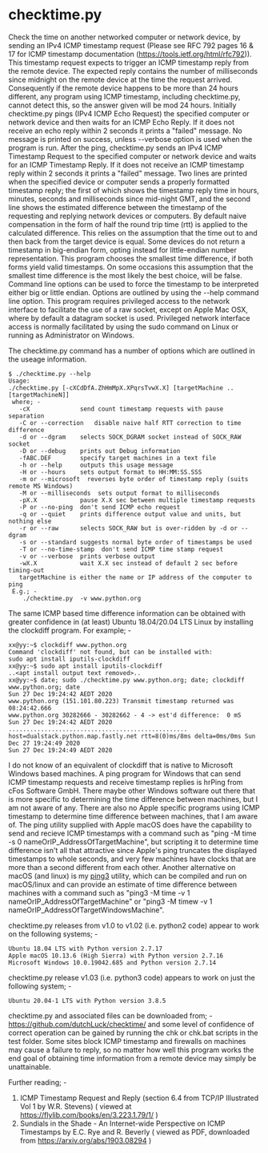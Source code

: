 # checktime.py
Check the time on another networked computer or network device, by sending an IPv4 ICMP timestamp request
(Please see RFC 792 pages 16 & 17 for ICMP timestamp documentation (https://tools.ietf.org/html/rfc792)).
This timestamp request expects to trigger an ICMP timestamp reply from the remote device. The expected
reply contains the number of milliseconds since midnight on the remote device at the time the request
arrived. Consequently if the remote device happens to be more than 24 hours different, any program using
ICMP timestamp, including checktime.py, cannot detect this, so the answer given will be mod 24 hours.
Initially checktime.py pings (IPv4 ICMP Echo Request) the specified computer or network device and then
waits for an ICMP Echo Reply. If it does not receive an echo reply within 2 seconds it prints a "failed"
message. No message is printed on success, unless --verbose option is used when the program is run. After
the ping, checktime.py sends an IPv4 ICMP Timestamp Request to the specified computer or network device
and waits for an ICMP Timestamp Reply. If it does not receive an ICMP timestamp reply within 2 seconds it
prints a "failed" message. Two lines are printed when the specified device or computer sends a properly
formatted timestamp reply; the first of which shows the timestamp reply time in hours, minutes, seconds
and milliseconds since mid-night GMT, and the second line shows the estimated difference between the
timestamp of the requesting and replying network devices or computers. By default naive compensation
in the form of half the round trip time (rtt) is applied to the calculated difference. This relies on the
assumption that the time out to and then back from the target device is equal. Some devices do not
return a timestamp in big-endian form, opting instead for little-endian number representation. This
program chooses the smallest time difference, if both forms yield valid timestamps. On some occasions
this assumption that the smallest time difference is the most likely the best choice, will be false.
Command line options can be used to force the timestamp to be interpreted either big or little endian.
Options are outlined by using the --help command line option. This program requires privileged access
to the network interface to facilitate the use of a raw socket, except on Apple Mac OSX, where by default
a datagram socket is used. Privileged network interface access is normally facilitated by using the sudo
command on Linux or running as Administrator on Windows.

The checktime.py command has a number of options which are outlined in the useage information.

```
$ ./checktime.py --help
Usage:
./checktime.py [-cXCdDfA.ZhHmMpX.XPqrsTvwX.X] [targetMachine ..[targetMachineN]]
 where; -
   -cX              send count timestamp requests with pause separation
   -C or --correction   disable naive half RTT correction to time difference
   -d or --dgram    selects SOCK_DGRAM socket instead of SOCK_RAW socket
   -D or --debug    prints out Debug information
   -fABC.DEF        specify target machines in a text file
   -h or --help     outputs this usage message
   -H or --hours    sets output format to HH:MM:SS.SSS
   -m or --microsoft  reverses byte order of timestamp reply (suits remote MS Windows)
   -M or --milliseconds  sets output format to milliseconds
   -pX.X            pause X.X sec between multiple timestamp requests
   -P or --no-ping  don't send ICMP echo request
   -q or --quiet    prints difference output value and units, but nothing else
   -r or --raw      selects SOCK_RAW but is over-ridden by -d or --dgram
   -s or --standard suggests normal byte order of timestamps be used
   -T or --no-time-stamp  don't send ICMP time stamp request
   -v or --verbose  prints verbose output
   -wX.X            wait X.X sec instead of default 2 sec before timing-out
   targetMachine is either the name or IP address of the computer to ping
 E.g.; -
    ./checktime.py  -v www.python.org
```
The same ICMP based time difference information can be obtained with greater confidence in (at least)
Ubuntu 18.04/20.04 LTS Linux by installing the  clockdiff  program. For example; -

```
xx@yy:~$ clockdiff www.python.org
Command 'clockdiff' not found, but can be installed with:
sudo apt install iputils-clockdiff
xx@yy:~$ sudo apt install iputils-clockdiff
..<apt install output text removed>..
xx@yy:~$ date; sudo ./checktime.py www.python.org; date; clockdiff www.python.org; date
Sun 27 Dec 19:24:42 AEDT 2020
www.python.org (151.101.80.223) Transmit timestamp returned was 08:24:42.666
www.python.org 30282666 - 30282662 - 4 -> est'd difference:  0 mS
Sun 27 Dec 19:24:42 AEDT 2020
..................................................
host=dualstack.python.map.fastly.net rtt=8(0)ms/8ms delta=0ms/0ms Sun Dec 27 19:24:49 2020
Sun 27 Dec 19:24:49 AEDT 2020
```
I do not know of an equivalent of clockdiff that is native to Microsoft Windows based machines. A ping
program for Windows that can send ICMP timestamp requests and receive timestamp replies is hrPing from
cFos Software GmbH. There maybe other Windows software out there that is more specific to determining
the time difference between machines, but I am not aware of any. There are also no Apple specific
programs using ICMP timestamp to determine time difference between machines, that I am aware of. The
ping utility supplied with Apple macOS does have the capability to send and recieve ICMP timestamps
with a command such as "ping -M time -s 0 nameOrIP_AddressOfTargetMachine", but scripting it to determine
time difference isn't all that attractive since Apple's ping truncates the displayed timestamps
to whole seconds, and very few machines have clocks that are more than a second different from each
other. Another alternative on macOS (and linux) is my
<a href="https://github.com/dutchLuck/ping3">ping3</a>
utility, which can be compiled and run on macOS/linux and can provide an estimate of time difference
between machines with a command such as "ping3 -M time -v 1 nameOrIP_AddressOfTargetMachine" or
"ping3 -M timew -v 1 nameOrIP_AddressOfTargetWindowsMachine".

checktime.py releases from v1.0 to v1.02 (i.e. python2 code) appear to work on the following systems; -
```
Ubuntu 18.04 LTS with Python version 2.7.17
Apple macOS 10.13.6 (High Sierra) with Python version 2.7.16
Microsoft Windows 10.0.19042.685 and Python version 2.7.14
```
checktime.py release v1.03 (i.e. python3 code) appears to work on just the following system; -
```
Ubuntu 20.04-1 LTS with Python version 3.8.5
```
checktime.py and associated files can be downloaded from; -
https://github.com/dutchLuck/checktime/
and some level of confidence of correct operation can be gained by running the chk or chk.bat
scripts in the test folder. Some sites block ICMP timestamp and firewalls on machines
may cause a failure to reply, so no matter how well this program works the end goal of
obtaining time information from a remote device may simply be unattainable.

Further reading; -
1. ICMP Timestamp Request and Reply  (section 6.4 from TCP/IP Illustrated Vol 1 by W.R. Stevens)
( viewed at https://flylib.com/books/en/3.223.1.79/1/ )
2. Sundials in the Shade - An Internet-wide Perspective on ICMP Timestamps by E.C. Rye and R. Beverly
( viewed as PDF, downloaded from https://arxiv.org/abs/1903.08294 )
